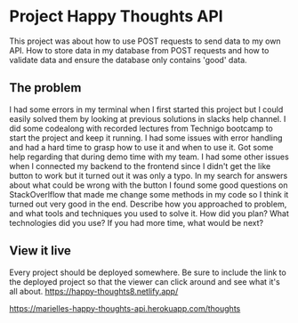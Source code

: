 # Project Happy Thoughts API

This project was about how to use POST requests to send data to my own API. How to store data in my database from POST requests and how to validate data and ensure the database only contains 'good' data.

## The problem

I had some errors in my terminal when I first started this project but I could easily solved them by looking at previous solutions in slacks help channel. I did some codealong with recorded lectures from Technigo bootcamp to start the project and keep it running. I had some issues with error handling and had a hard time to grasp how to use it and when to use it. Got some help regarding that during demo time with my team. I had some other issues when I connected my backend to the frontend since I didn't get the like button to work but it turned out it was only a typo. In my search for answers about what could be wrong with the button I found some good questions on StackOverlflow that made me change some methods in my code so I think it turned out very good in the end.
Describe how you approached to problem, and what tools and techniques you used to solve it. How did you plan? What technologies did you use? If you had more time, what would be next?

## View it live

Every project should be deployed somewhere. Be sure to include the link to the deployed project so that the viewer can click around and see what it's all about.
https://happy-thoughts8.netlify.app/

https://marielles-happy-thoughts-api.herokuapp.com/thoughts